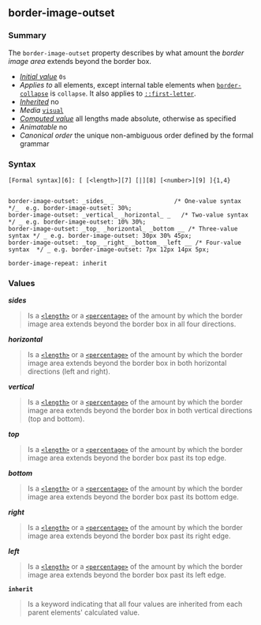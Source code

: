 ## border-image-outset

### Summary

The `border-image-outset` property describes by what amount the _border image area_ extends beyond the border box.

* _[Initial value][0]_ `0s` 
* _Applies to_ all elements, except internal table elements when [`border-collapse`][1] is `collapse`. It also applies to [`::first-letter`][2]. 
* _[Inherited][3]_ no 
* _Media_ [`visual`][4] 
* _[Computed value][5]_ all lengths made absolute, otherwise as specified 
* _Animatable_ no 
* _Canonical order_ the unique non-ambiguous order defined by the formal grammar

### Syntax

    [Formal syntax][6]: [ [<length>][7] [|][8] [<number>][9] ]{1,4}
    

    border-image-outset: _sides_ _                 /* One-value syntax   */_  e.g. border-image-outset: 30%; 
    border-image-outset: _vertical_ _horizontal_ _   /* Two-value syntax   */ _ e.g. border-image-outset: 10% 30%; 
    border-image-outset: _top_ _horizontal_ _bottom __ /* Three-value syntax */ _ e.g. border-image-outset: 30px 30% 45px; 
    border-image-outset: _top_ _right_ _bottom_ _left __ /* Four-value syntax  */ _ e.g. border-image-outset: 7px 12px 14px 5px;
    
    border-image-repeat: inherit
    

### Values

**_sides_**

> Is a [`<length>`][10] or a [`<percentage>`][11] of the amount by which the border image area extends beyond the border box in all four directions.

**_horizontal_**

> Is a [`<length>`][10] or a [`<percentage>`][11] of the amount by which the border image area extends beyond the border box in both horizontal directions (left and right).

**_vertical_**

> Is a [`<length>`][10] or a [`<percentage>`][11] of the amount by which the border image area extends beyond the border box in both vertical directions (top and bottom).

**_top_**

> Is a [`<length>`][10] or a [`<percentage>`][11] of the amount by which the border image area extends beyond the border box past its top edge.

**_bottom_**

> Is a [`<length>`][10] or a [`<percentage>`][11] of the amount by which the border image area extends beyond the border box past its bottom edge.

**_right_**

> Is a [`<length>`][10] or a [`<percentage>`][11] of the amount by which the border image area extends beyond the border box past its right edge.

**_left_**

> Is a [`<length>`][10] or a [`<percentage>`][11] of the amount by which the border image area extends beyond the border box past its left edge.

**`inherit`**

> Is a keyword indicating that all four values are inherited from each parent elements' calculated value.



[0]: https://developer.mozilla.org/en/docs/CSS/initial_value
[1]: https://developer.mozilla.org/en/docs/Web/CSS/border-collapse "The border-collapse CSS property selects a table's border model. This has a big influence on the look and style of the table cells."
[2]: https://developer.mozilla.org/en/docs/Web/CSS/::first-letter "The ::first-letter CSS pseudo-element selects the first letter of the first line of a block, if it is not preceded by any other content (such as images or inline tables) on its line."
[3]: https://developer.mozilla.org/en/docs/CSS/inheritance
[4]: https://developer.mozilla.org/en/docs/CSS/@media#Media_groups
[5]: https://developer.mozilla.org/en/docs/CSS/computed_value
[6]: https://developer.mozilla.org/en/docs/CSS/Value_definition_syntax "CSS/Value_definition_syntax"
[7]: https://developer.mozilla.org/en/docs/Web/CSS/length "Possible values: a number followed by'em', 'ex', 'ch', 'rem', 'px', 'cm', 'mm', 'in', 'vh', 'vw', 'vmin', 'vmax', 'pt', 'pc' or 'px', like 3px, 1.5cm, -0.5em or 0"
[8]: https://developer.mozilla.org/en/docs/CSS/Value_definition_syntax#Single_bar "Single bar: The two entities are optional, but exactly one must be present."
[9]: https://developer.mozilla.org/en/docs/Web/CSS/number
[10]: https://developer.mozilla.org/en/docs/Web/CSS/length "The documentation about this has not yet been written; please consider contributing!"
[11]: https://developer.mozilla.org/en/docs/Web/CSS/percentage "The documentation about this has not yet been written; please consider contributing!"
